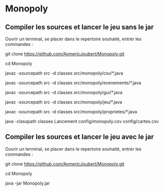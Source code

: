 Monopoly
========



Compiler les sources et lancer le jeu sans le jar
-------------------------------------------------

Ouvrir un terminal, se placer dans le repertoire souhaité, entrer les commandes :


git clone https://github.com/AymericJoubert/Monopoly.git

cd Monopoly

javac -sourcepath src -d classes src/monopoly/csv/*.java

javac -sourcepath src -d classes src/monopoly/evenements/*.java

javac -sourcepath src -d classes src/monopoly/gui/*.java

javac -sourcepath src -d classes src/monopoly/jeu/*.java

javac -sourcepath src -d classes src/monopoly/proprietes/*.java

java -classpath classes Lancement config/monopoly.csv config/cartes.csv


Compiler les sources et lancer le jeu avec le jar
-------------------------------------------------

Ouvrir un terminal, se placer dans le repertoire souhaité, entrer les commandes :


git clone https://github.com/AymericJoubert/Monopoly.git

cd Monopoly

java -jar Monopoly.jar
